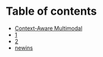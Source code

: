 # Table of contents

* [Context-Aware Multimodal](README.md)
* [1](1.md)
* [2](2.md)
* [newins](newins.md)
